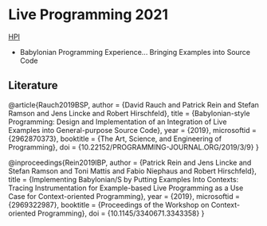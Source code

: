 # Live Programming 2021 

[HPI](https://hpi.de/studium/im-studium/lehrveranstaltungen/it-systems-engineering-ma/lehrveranstaltung/sose-21-3179-live-programming.html)

- Babylonian Programming Experience... Bringing Examples into Source Code

## Literature


<lively-bibtex>

@article{Rauch2019BSP,
    author = {David Rauch and Patrick Rein and Stefan Ramson and Jens Lincke and Robert Hirschfeld},
    title = {Babylonian-style Programming: Design and Implementation of an Integration of Live Examples into General-purpose Source Code},
    year = {2019},
    microsoftid = {2962870373},
    booktitle = {The Art, Science, and Engineering of Programming},
    doi = {10.22152/PROGRAMMING-JOURNAL.ORG/2019/3/9}
}

@inproceedings{Rein2019IBP,
    author = {Patrick Rein and Jens Lincke and Stefan Ramson and Toni Mattis and Fabio Niephaus and Robert Hirschfeld},
    title = {Implementing Babylonian/S by Putting Examples Into Contexts: Tracing Instrumentation for Example-based Live Programming as a Use Case for Context-oriented Programming},
    year = {2019},
    microsoftid = {2969322987},
    booktitle = {Proceedings of the Workshop on Context-oriented Programming},
    doi = {10.1145/3340671.3343358}
}

</lively-bibtex>